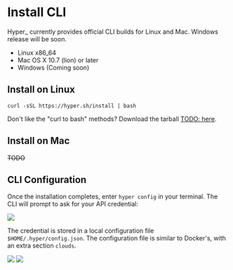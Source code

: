 # Install CLI

Hyper_ currently provides official CLI builds for Linux and Mac. Windows release will be soon.

- Linux x86_64
- Mac OS X 10.7 (lion) or later
- Windows (Coming soon)

## Install on Linux

    curl -sSL https://hyper.sh/install | bash

Don't like the "curl to bash" methods? Download the tarball [TODO: here]().

## Install on Mac
~~TODO~~

## CLI Configuration

Once the installation completes, enter `hyper config` in your terminal. The CLI will prompt to ask for your API credential:


![](https://trello-attachments.s3.amazonaws.com/56daae9b816ec930c8d98197/600x119/9fae270300cee6068785e666c0d350a7/upload_3_18_2016_at_6_11_19_PM.png)

The credential is stored in a local configuration file `$HOME/.hyper/config.json`. The configuration file is similar to Docker's, with an extra section `clouds`.

![](https://trello-attachments.s3.amazonaws.com/56daae9b816ec930c8d98197/768x286/b1e21c3752ac5479e625383ab94ac56a/pasted_image_at_2016_03_18_05_19_pm.png)
![](https://trello-attachments.s3.amazonaws.com/56daae9b816ec930c8d98197/768x286/b1e21c3752ac5479e625383ab94ac56a/pasted_image_at_2016_03_18_05_19_pm.png)
